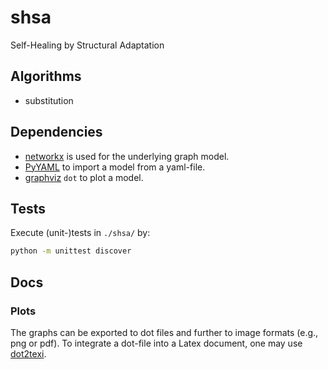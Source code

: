 # shsa
Self-Healing by Structural Adaptation


## Algorithms

* substitution


## Dependencies

* [networkx](https://networkx.readthedocs.io/en/stable/install.html) is used
  for the underlying graph model.
* [PyYAML](http://pyyaml.org/wiki/PyYAMLDocumentation) to import a model from a
  yaml-file.
* [graphviz](http://www.graphviz.org/) `dot` to plot a model.


## Tests

Execute (unit-)tests in `./shsa/` by:

```bash
python -m unittest discover
```

## Docs

### Plots

The graphs can be exported to dot files and further to image formats (e.g., png
or pdf). To integrate a dot-file into a Latex document, one may use
[dot2texi](http://www.ctan.org/pkg/dot2texi).

